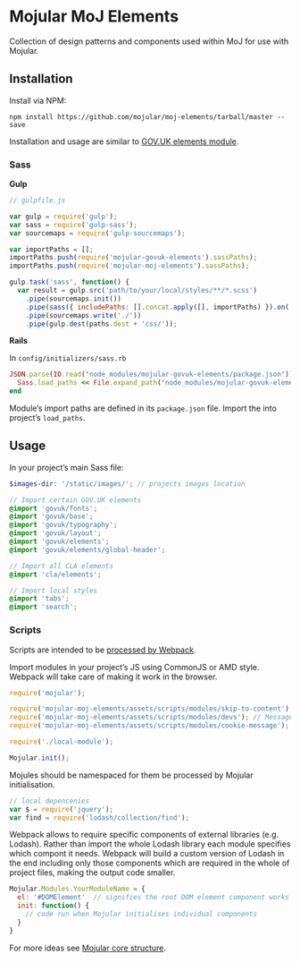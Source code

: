 # Mojular MoJ Elements

Collection of design patterns and components used within MoJ for use with Mojular.

## Installation

Install via NPM:

```
npm install https://github.com/mojular/moj-elements/tarball/master --save
```

Installation and usage are similar to [GOV.UK elements module](https://github.com/mojular/govuk-elements).

### Sass

**Gulp**

```js
// gulpfile.js

var gulp = require('gulp');
var sass = require('gulp-sass');
var sourcemaps = require('gulp-sourcemaps');

var importPaths = [];
importPaths.push(require('mojular-govuk-elements').sassPaths);
importPaths.push(require('mojular-moj-elements').sassPaths);

gulp.task('sass', function() {
  var result = gulp.src('path/to/your/local/styles/**/*.scss')
    .pipe(sourcemaps.init())
    .pipe(sass({ includePaths: [].concat.apply([], importPaths) }).on('error', sass.logError))
    .pipe(sourcemaps.write('./'))
    .pipe(gulp.dest(paths.dest + 'css/'));
```

**Rails**

In `config/initializers/sass.rb`

```ruby
JSON.parse(IO.read("node_modules/mojular-govuk-elements/package.json"))['paths']['sass'].each do |p|
  Sass.load_paths << File.expand_path("node_modules/mojular-govuk-elements/#{p}")
end
```

Module’s import paths are defined in its `package.json` file. Import the into project’s `load_paths`.

## Usage

In your project’s main Sass file:

```scss
$images-dir: '/static/images/'; // projects images location

// Import certain GOV.UK elements
@import 'govuk/fonts';
@import 'govuk/base';
@import 'govuk/typography';
@import 'govuk/layout';
@import 'govuk/elements';
@import 'govuk/elements/global-header';

// Import all CLA elements
@import 'cla/elements';

// Import local styles
@import 'tabs';
@import 'search';
```

### Scripts

Scripts are intended to be [processed by Webpack](https://github.com/mojular/mojular#usage).

Import modules in your project’s JS using CommonJS or AMD style. Webpack will take care of making it work in the browser.

```js
require('mojular');

require('mojular-moj-elements/assets/scripts/modules/skip-to-content'); // Skip to content link behaviour
require('mojular-moj-elements/assets/scripts/modules/devs'); // Message from MoJ in developer console
require('mojular-moj-elements/assets/scripts/modules/cookie-message'); // First-time GOV.UK cookie message

require('./local-module');

Mojular.init();
```

Mojules should be namespaced for them be processed by Mojular initialisation.

```js
// local depencenies
var $ = require('jquery');
var find = require('lodash/collection/find');
```

Webpack allows to require specific components of external libraries (e.g. Lodash). Rather than import the whole Lodash library each module specifies which compont it needs. Webpack will build a custom version of Lodash in the end including only those components which are required in the whole of project files, making the output code smaller.

```js
Mojular.Modules.YourModuleName = {
  el: '#DOMElement'  // signifies the root DOM element component works with
  init: function() {
    // code run when Mojular initialises individual components
  }
}
```

For more ideas see [Mojular core structure](https://github.com/mojular/mojular/blob/master/assets/scripts/mojular.js).
